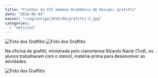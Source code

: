 ```yaml
---
title: "Flashes da VII Semana Acadêmica de Design: grafitti"
date: "2016-06-03"
banner: "/img/antigo/2016/06/grafitti-2.jpg"
categories: 
  - "noticias"
---
```



![Foto dos Graffitis](/img/antigo/2016/06/grafitti-2.jpg) 
![Foto dos Graffitis](/img/antigo/2016/06/grafitti.jpg)

Na oficina de grafitti, ministrada pelo cianortense Ricardo Nacle (Tod), os alunos trabalharam com o stencil, matéria-prima para desenvolver as atividades.

![Foto dos Graffitis](/img/antigo/2016/06/Pictures2.jpg)
